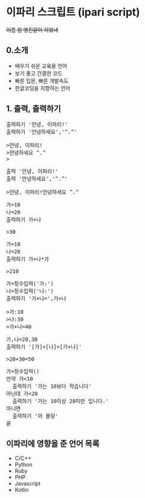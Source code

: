 # 이파리 스크립트 (ipari script)

<strike>이름 참 병진같이 지었네</strike>
## 0.소개
* 배우기 쉬운 교육용 언어
* 보기 좋고 간결한 코드
* 빠른 입문, 빠른 개발속도
* 한글코딩을 지향하는 언어
## 1. 출력, 출력하기
<pre>
출력하기 '안녕, 이파리!'
출력하기 '안녕하세요','^.^'

>안녕, 이파리!
>안녕하세요 ^.^
>
</pre>

<pre>
출력 '안녕, 이파리!'
출력 '안녕하세요','^.^'

>안녕, 이파리!안녕하세요 ^.^
</pre>

<pre>
가=10
나=20
출력하기 가+나

>30
</pre>

<pre>
가=10
나=20
출력하기 가+나*가

>210
</pre>

<pre>
가=정수입력('가:')
나=정수입력('나:')
출력하기 '가+나=',가+나

>가:10
>나:30
>가+나=40
</pre>

<pre>
가,나=20,30
출력하기 '[가]+[나]=[가+나]'

>20+30=50
</pre>

<pre>
가=정수입력()
만약 가<10
  출력하기 '가는 10보다 작습니다'
아닌데 가<20
  출력하기 '가는 10이상 20미만 입니다.'
아니면
  출력하기 '아 몰랑'
끝
</pre>

## 이파리에 영향을 준 언어 목록
* C/C++
* Python
* Ruby
* PHP
* Javascript
* Kotlin

